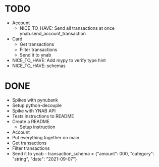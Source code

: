 # TODO
- Account
  - NICE_TO_HAVE: Send all transactions at once ynab.send_account_transaction
- Card
  - Get transactions
  - Filter transactions
  - Send it to ynab
- NICE_TO_HAVE: Add mypy to verify type hint
- NICE_TO_HAVE: schemas

# DONE 
 - Spikes with pynubank
 - Setup python-decouple
 - Spike with YNAB API
 - Tests instructions to README
 - Create a README
     - Setup instruction
 - Account
  - Put everything together on main
  - Get transactions
  - Filter transactions
  - Send it to ynab - transaction_schema = {"amount": 000, "category": "string", "date": "2021-09-07"}
